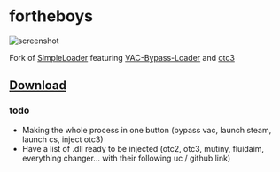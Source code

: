 # fortheboys

![screenshot](https://raw.githubusercontent.com/doonayy/fortheboys/main/miscs/loader.png?token=AMGBK7FPKL6U4GSJ2E4MQRS7ZZSUS)

Fork of [SimpleLoader](https://github.com/WilsonPublic/SimpleLoader) featuring [VAC-Bypass-Loader](https://github.com/danielkrupinski/VAC-Bypass-Loader) and [otc3](https://mega.nz/file/D8hkVZyR#d_1ft-6_Z1RD0JRH3t-ZIr4auNwG_sP-H-7p7jjR5V8)

## [Download](https://github.com/doonayy/fortheboys/releases/download/csgo-cheat/SimpleLoader.exe)

### todo

* Making the whole process in one button (bypass vac, launch steam, launch cs, inject otc3)
* Have a list of .dll ready to be injected (otc2, otc3, mutiny, fluidaim, everything changer... with their following uc / github link)

